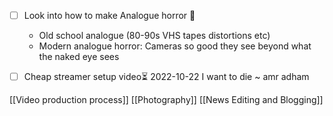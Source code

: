 - [ ] Look into how to make Analogue horror 🔼 
	- Old school analogue (80-90s VHS tapes distortions etc)
	- Modern analogue horror: Cameras so good they see beyond what the naked eye sees
- [ ] Cheap streamer setup video⏳ 2022-10-22 
 I want to die ~ amr adham 



[[Video production process]]
[[Photography]]
[[News Editing and Blogging]]